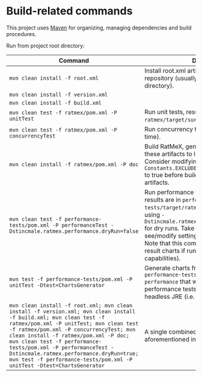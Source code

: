 # Build-related commands
This project uses [Maven](https://maven.apache.org/) for organizing, managing dependencies and build procedures.

Run from project root directory:

Command | Description
--- | ---
`mvn clean install -f root.xml` | Install root.xml artifact to local Maven repository (usually `~/.m2/repository/` directory).
`mvn clean install -f version.xml` |
`mvn clean install -f build.xml` |
`mvn clean test -f ratmex/pom.xml -P unitTest` | Run unit tests, results are in `ratmex/target/surefire-reports` directory.
`mvn clean test -f ratmex/pom.xml -P concurrencyTest` | Run concurrency tests (takes noticeable time).
`mvn clean install -f ratmex/pom.xml -P doc` | Build RatMeX, generate Javadocs, install these artifacts to local Maven repository. Consider modifying value of `Constants.EXCLUDE_ASSERTIONS_FROM_BYTECODE` to true before building production-ready artifacts.
`mvn clean test -f performance-tests/pom.xml -P performanceTest -Dstincmale.ratmex.performance.dryRun=false` | Run performance tests (takes a lot of time), results are in `performance-tests/target/ratmex-performance`. Consider using `-Dstincmale.ratmex.performance.dryRun=true` for dry runs. Take a look at `JmhOptions` to see/modify settings for performance tests. Note that this command also tries to generate result charts if run in headfull JRE (i.e. with UI capabilities).
`mvn test -f performance-tests/pom.xml -P unitTest -Dtest=ChartsGenerator` | Generate charts from results located in `performance-tests/target/ratmex-performance` that were obtained from running performance tests previously, e.g. in headless JRE (i.e. without UI capabilities).
`mvn clean install -f root.xml; mvn clean install -f version.xml; mvn clean install -f build.xml; mvn clean test -f ratmex/pom.xml -P unitTest; mvn clean test -f ratmex/pom.xml -P concurrencyTest; mvn clean install -f ratmex/pom.xml -P doc; mvn clean test -f performance-tests/pom.xml -P performanceTest -Dstincmale.ratmex.performance.dryRun=true; mvn test -f performance-tests/pom.xml -P unitTest -Dtest=ChartsGenerator` | A single combined command doing all the aforementioned in order.
